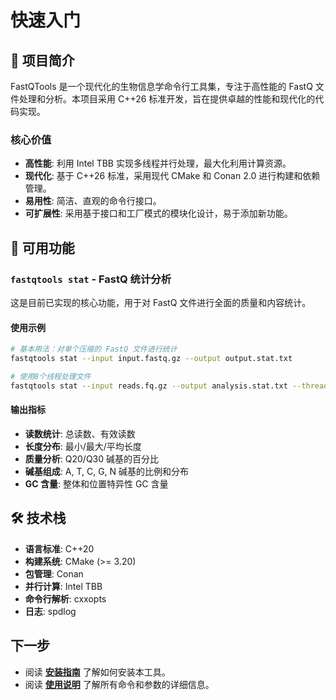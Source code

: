# 快速入门

## 🎯 项目简介

FastQTools 是一个现代化的生物信息学命令行工具集，专注于高性能的 FastQ 文件处理和分析。本项目采用 C++26 标准开发，旨在提供卓越的性能和现代化的代码实现。

### 核心价值
- **高性能**: 利用 Intel TBB 实现多线程并行处理，最大化利用计算资源。
- **现代化**: 基于 C++26 标准，采用现代 CMake 和 Conan 2.0 进行构建和依赖管理。
- **易用性**: 简洁、直观的命令行接口。
- **可扩展性**: 采用基于接口和工厂模式的模块化设计，易于添加新功能。

## 🚀 可用功能

### `fastqtools stat` - FastQ 统计分析

这是目前已实现的核心功能，用于对 FastQ 文件进行全面的质量和内容统计。

#### 使用示例
```bash
# 基本用法：对单个压缩的 FastQ 文件进行统计
fastqtools stat --input input.fastq.gz --output output.stat.txt

# 使用8个线程处理文件
fastqtools stat --input reads.fq.gz --output analysis.stat.txt --threads 8
```

#### 输出指标
- **读数统计**: 总读数、有效读数
- **长度分布**: 最小/最大/平均长度
- **质量分析**: Q20/Q30 碱基的百分比
- **碱基组成**: A, T, C, G, N 碱基的比例和分布
- **GC 含量**: 整体和位置特异性 GC 含量

## 🛠️ 技术栈

- **语言标准**: C++20
- **构建系统**: CMake (>= 3.20)
- **包管理**: Conan 
- **并行计算**: Intel TBB
- **命令行解析**: cxxopts
- **日志**: spdlog

## 下一步

- 阅读 **[安装指南](../user/installation.md)** 了解如何安装本工具。
- 阅读 **[使用说明](../user/usage.md)** 了解所有命令和参数的详细信息。
